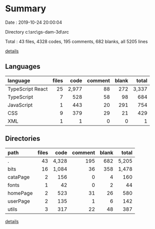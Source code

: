 # Summary

Date : 2019-10-24 20:00:04

Directory c:\src\gs-dam-3d\src

Total : 43 files,  4328 codes, 195 comments, 682 blanks, all 5205 lines

[details](details.md)

## Languages
| language | files | code | comment | blank | total |
| :--- | ---: | ---: | ---: | ---: | ---: |
| TypeScript React | 25 | 2,977 | 88 | 272 | 3,337 |
| TypeScript | 7 | 528 | 58 | 98 | 684 |
| JavaScript | 1 | 443 | 20 | 291 | 754 |
| CSS | 9 | 379 | 29 | 21 | 429 |
| XML | 1 | 1 | 0 | 0 | 1 |

## Directories
| path | files | code | comment | blank | total |
| :--- | ---: | ---: | ---: | ---: | ---: |
| . | 43 | 4,328 | 195 | 682 | 5,205 |
| bits | 16 | 1,084 | 36 | 358 | 1,478 |
| cataPage | 2 | 156 | 0 | 4 | 160 |
| fonts | 1 | 42 | 0 | 2 | 44 |
| homePage | 2 | 523 | 31 | 26 | 580 |
| userPage | 2 | 135 | 1 | 6 | 142 |
| utils | 3 | 317 | 22 | 48 | 387 |

[details](details.md)